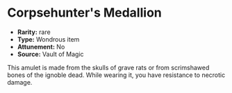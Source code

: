 
# Corpsehunter's Medallion

* **Rarity:** rare
* **Type:** Wondrous item
* **Attunement:** No
* **Source:** Vault of Magic


This amulet is made from the skulls of grave rats or from scrimshawed bones of the ignoble dead. While wearing it, you have resistance to necrotic damage.
